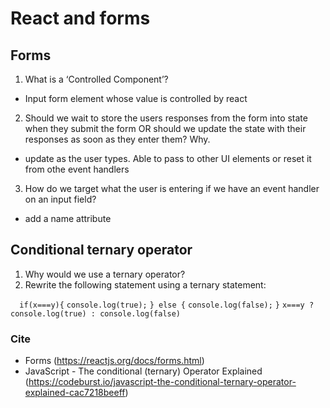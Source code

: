 # React and forms
## Forms
1. What is a ‘Controlled Component’?
  - Input form element whose value is controlled by react
2. Should we wait to store the users responses from the form into state when they submit the form OR should we update the state with their responses as soon as they enter them? Why.
  - update as the user types. Able to pass to other UI elements or reset it from othe event handlers
3. How do we target what the user is entering if we have an event handler on an input field?
  - add a name attribute

## Conditional ternary operator
1. Why would we use a ternary operator?
2. Rewrite the following statement using a ternary statement:
 

```   if(x===y){ ```
 ``` console.log(true); ```
 ``` } else { ```
``` console.log(false); ```
 ``` } ```
 ``` x===y ? console.log(true) : console.log(false) ```
### Cite 
- Forms (https://reactjs.org/docs/forms.html)
- JavaScript - The conditional (ternary) Operator Explained (https://codeburst.io/javascript-the-conditional-ternary-operator-explained-cac7218beeff)